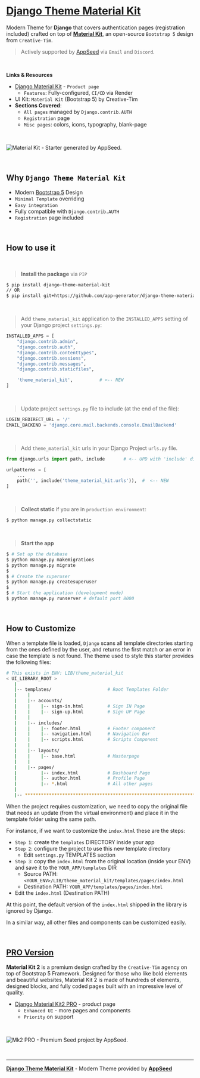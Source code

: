 # [Django Theme Material Kit](https://appseed.us/product/material-kit/django/)

Modern Theme for **Django** that covers authentication pages (registration included) crafted on top of **[Material Kit](https://appseed.us/product/material-kit/django/)**, an open-source `Bootstrap 5` design from `Creative-Tim`.

> Actively supported by [AppSeed](https://appseed.us/) via `Email` and `Discord`.

<br>

**Links & Resources**

- [Django Material Kit](https://appseed.us/product/material-kit/django/) - `Product page`
  - `Features`: Fully-configured, `CI/CD` via Render
- UI Kit: `Material Kit` (Bootstrap 5) by Creative-Tim
- **Sections Covered**: 
  - `All pages` managed by `Django.contrib.AUTH`
  - `Registration` page
  - `Misc pages`: colors, icons, typography, blank-page 
  
<br />

![Material Kit - Starter generated by AppSeed.](https://user-images.githubusercontent.com/51070104/167396765-c88b7a95-155f-4236-8691-7b80fa2d9cd9.png)

<br />

## Why `Django Theme Material Kit`

- Modern [Bootstrap 5](https://www.admin-dashboards.com/bootstrap-5-templates/) Design
- `Minimal Template` overriding
- `Easy integration`
- Fully compatible with `Django.contrib.AUTH`
- `Registration` page included

<br />

## How to use it

<br />

> **Install the package** via `PIP` 

```bash
$ pip install django-theme-material-kit
// OR
$ pip install git+https://github.com/app-generator/django-theme-material-kit.git
```

<br />

> Add `theme_material_kit` application to the `INSTALLED_APPS` setting of your Django project `settings.py`:

```python
INSTALLED_APPS = [
    "django.contrib.admin",
    "django.contrib.auth",
    "django.contrib.contenttypes",
    "django.contrib.sessions",
    "django.contrib.messages",
    "django.contrib.staticfiles",

    'theme_material_kit',          # <-- NEW 
]
```

<br />

> Update project `settings.py` file to include (at the end of the file):

```python
LOGIN_REDIRECT_URL = '/'
EMAIL_BACKEND = 'django.core.mail.backends.console.EmailBackend'
```

<br />

> Add `theme_material_kit` urls in your Django Project `urls.py` file.

```python
from django.urls import path, include       # <-- UPD with 'include' directive

urlpatterns = [
    ...
    path('', include('theme_material_kit.urls')),  #  <-- NEW
]
```

<br />

> **Collect static** if you are in `production environment`:

```bash
$ python manage.py collectstatic
```

<br />

> **Start the app**

```bash
$ # Set up the database
$ python manage.py makemigrations
$ python manage.py migrate
$
$ # Create the superuser
$ python manage.py createsuperuser
$
$ # Start the application (development mode)
$ python manage.py runserver # default port 8000
```

<br />

## How to Customize 

When a template file is loaded, `Django` scans all template directories starting from the ones defined by the user, and returns the first match or an error in case the template is not found. 
The theme used to style this starter provides the following files: 

```bash
# This exists in ENV: LIB/theme_material_kit
< UI_LIBRARY_ROOT >                      
   |
   |-- templates/                     # Root Templates Folder 
   |    |          
   |    |-- accounts/       
   |    |    |-- sign-in.html         # Sign IN Page
   |    |    |-- sign-up.html         # Sign UP Page
   |    |
   |    |-- includes/       
   |    |    |-- footer.html          # Footer component
   |    |    |-- navigation.html      # Navigation Bar
   |    |    |-- scripts.html         # Scripts Component
   |    |
   |    |-- layouts/       
   |    |    |-- base.html            # Masterpage
   |    |
   |    |-- pages/       
   |         |-- index.html           # Dashboard Page
   |         |-- author.html          # Profile Page
   |         |-- *.html               # All other pages
   |    
   |-- ************************************************************************
```

When the project requires customization, we need to copy the original file that needs an update (from the virtual environment) and place it in the template folder using the same path. 

For instance, if we want to customize the `index.html` these are the steps:

- `Step 1`: create the `templates` DIRECTORY inside your app 
- `Step 2`: configure the project to use this new template directory
  - Edit `settings.py` TEMPLATES section 
- `Step 3`: copy the `index.html` from the original location (inside your ENV) and save it to the `YOUR_APP/templates` DIR
  - Source PATH: `<YOUR_ENV>/LIB/theme_material_kit/templates/pages/index.html`
  - Destination PATH: `YOUR_APP/templates/pages/index.html`
- Edit the `index.html` (Destination PATH)     

At this point, the default version of the `index.html` shipped in the library is ignored by Django.

In a similar way, all other files and components can be customized easily.

<br />

## [PRO Version](https://appseed.us/product/material-kit2-pro/django/)   

**Material Kit 2** is a premium design crafted by the `Creative-Tim` agency on top of Bootstrap 5 Framework. Designed for those who like bold elements and beautiful websites, Material Kit 2 is made of hundreds of elements, designed blocks, and fully coded pages built with an impressive level of quality.

- [Django Material Kit2 PRO](https://appseed.us/product/material-kit2-pro/django/) - product page
  - `Enhanced UI` - more pages and components
  - `Priority` on support

<br />  

![Mk2 PRO - Premium Seed project by AppSeed.](https://user-images.githubusercontent.com/51070104/168224733-b054bb46-d454-4aea-bb94-2d01bf4760d2.png)

<br />

---
**[Django Theme Material Kit](https://appseed.us/product/material-kit/django/)** - Modern Theme provided by **[AppSeed](https://appseed.us/)**
